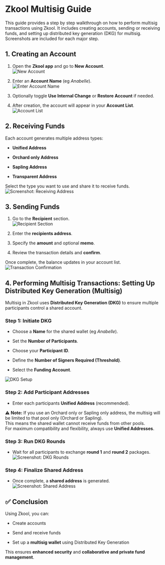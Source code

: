 # Zkool Multisig Guide

This guide provides a step by step walkthrough on how to perform multisig transactions using Zkool. It includes creating accounts, sending or receiving funds, and setting up distributed key generation (DKG) for multisig. Screenshots are included for each major step.

## 1. Creating an Account


1. Open the **Zkool app** and go to **New Account**.  
   ![New Account](https://i.ibb.co/bMjdXDXv/zkool1.png)


2. Enter an **Account Name** (eg *Anabelle*).  
   ![Enter Account Name](https://i.ibb.co/NgxHcb6R/zkool2.png)


3. Optionally toggle **Use Internal Change** or **Restore Account** if needed.


4. After creation, the account will appear in your **Account List**.  
   ![Account List](https://i.ibb.co/Xxjhwppy/zkool3.png)


## 2. Receiving Funds

Each account generates multiple address types:

- **Unified Address**
  
- **Orchard only Address**
   
- **Sapling Address**
  
- **Transparent Address**


Select the type you want to use and share it to receive funds.  
![Screenshot: Receiving Address](https://i.ibb.co/21XYBRhW/zkool4.png)




## 3. Sending Funds

1. Go to the **Recipient** section.  
![Recipient Section](https://i.ibb.co/8nhg1TPm/zkool5.png)

2. Enter the **recipients address**.  

3. Specify the **amount** and optional **memo**.  

4. Review the transaction details and **confirm**.  


Once complete, the balance updates in your account list.  
![Transaction Confirmation](https://i.ibb.co/60PnV6jg/zkool6.png)



## 4. Performing Multisig Transactions: Setting Up Distributed Key Generation (Multisig)

Multisig in Zkool uses **Distributed Key Generation (DKG)** to ensure multiple participants control a shared account.



### Step 1: Initiate DKG
- Choose a **Name** for the shared wallet (eg *Anabelle*).

- Set the **Number of Participants**.
  
- Choose your **Participant ID**.
  
- Define the **Number of Signers Required (Threshold)**.
    
- Select the **Funding Account**.
  
![DKG Setup](https://i.ibb.co/9m9V8nMg/zkool7.png)




### Step 2: Add Participant Addresses
- Enter each participants **Unified Address** (recommended).


⚠️ **Note:** If you use an Orchard only or Sapling only address, the multisig will be limited to that pool only (Orchard or Sapling).  
This means the shared wallet cannot receive funds from other pools.  
For maximum compatibility and flexibility, always use **Unified Addresses**.  


### Step 3: Run DKG Rounds
- Wait for all participants to exchange **round 1** and **round 2** packages.  
![Screenshot: DKG Rounds](https://i.ibb.co/HpP44wgG/zkool8.png)



### Step 4: Finalize Shared Address
- Once complete, a **shared address** is generated.  
![Screenshot: Shared Address](https://i.ibb.co/VZDpy0k/zkool9.png)



## ✅ Conclusion

Using Zkool, you can:

- Create accounts
  
- Send and receive funds
  
- Set up a **multisig wallet** using Distributed Key Generation  

This ensures **enhanced security** and **collaborative and private fund management**.  

